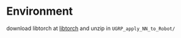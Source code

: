 # Environment
download libtorch at [libtorch](https://download.pytorch.org/libtorch/cpu/libtorch-cxx11-abi-shared-with-deps-2.3.1%2Bcpu.zip)
and unzip in ```UGRP_apply_NN_to_Robot/```
